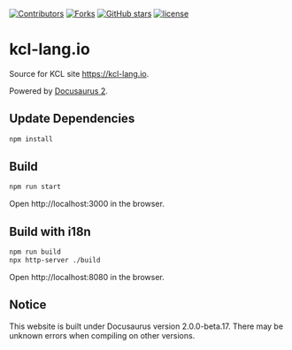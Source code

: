 [![Contributors](https://img.shields.io/github/contributors/KusionStack/kcl-lang.io.svg?style=for-the-badge)](https://github.com/KusionStack/kcl-lang.io/graphs/contributors)
[![Forks](https://img.shields.io/github/forks/KusionStack/kcl-lang.io.svg?style=for-the-badge)](https://github.com/KusionStack/kcl-lang.io/network/members)
[![GitHub stars](https://img.shields.io/github/stars/KusionStack/kcl-lang.io.svg?style=for-the-badge&label=Stars)](https://github.com/KusionStack/kcl-lang.io/)
[![license](https://img.shields.io/github/license/KusionStack/kcl-lang.io.svg?style=for-the-badge)](https://github.com/KusionStack/kcl-lang.io)

# kcl-lang.io

Source for KCL site <https://kcl-lang.io>.

Powered by [Docusaurus 2](https://docusaurus.io/).

## Update Dependencies

```bash
npm install
```

## Build

```bash
npm run start
```

Open http://localhost:3000 in the browser.

## Build with i18n

```bash
npm run build
npx http-server ./build
```

Open http://localhost:8080 in the browser.

## Notice

This website is built under Docusaurus version 2.0.0-beta.17. There may be unknown errors when compiling on other versions.
